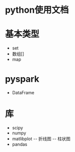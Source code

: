 # python使用文档
# 基本类型
- set
- 数组[]
- map

# pyspark
- DataFrame
# 库
- scipy
- numpy
- matlibplot
-- 折线图
-- 柱状图
- pandas
